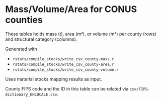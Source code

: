 # Mass/Volume/Area for CONUS counties

These tables holds mass (t), area (m²), or volume (m³) per county (rows) and structural category (columns).

Generated with 

- ``rstats/compile_stocks/write_csv_county-mass.r``
- ``rstats/compile_stocks/write_csv_county-area.r``
- ``rstats/compile_stocks/write_csv_county-volume.r``

Uses material stocks mapping results as input.

County FIPS code and the ID in this table can be related via ``csv/FIPS-dictionary_ENLOCALE.csv``.
